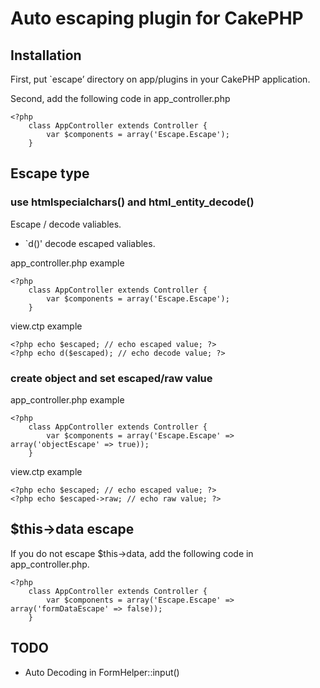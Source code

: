 # Auto escaping plugin for CakePHP #

## Installation ##

First, put `escape’ directory on app/plugins in your CakePHP application.

Second, add the following code in app_controller.php

    <?php
        class AppController extends Controller {
            var $components = array('Escape.Escape');
        }

## Escape type ##

### use htmlspecialchars() and html_entity_decode() ###

Escape / decode valiables.

* `d()' decode escaped valiables.

app_controller.php example

    <?php
        class AppController extends Controller {
            var $components = array('Escape.Escape');
        }

view.ctp example

    <?php echo $escaped; // echo escaped value; ?>
    <?php echo d($escaped); // echo decode value; ?>  

### create object and set escaped/raw value ###

app_controller.php example

    <?php
        class AppController extends Controller {
            var $components = array('Escape.Escape' => array('objectEscape' => true));
        }

view.ctp example

    <?php echo $escaped; // echo escaped value; ?>
    <?php echo $escaped->raw; // echo raw value; ?>  

## $this->data escape ##

If you do not escape $this->data, add the following code in app_controller.php.

    <?php
        class AppController extends Controller {
            var $components = array('Escape.Escape' => array('formDataEscape' => false));
        }

## TODO ##

* Auto Decoding in FormHelper::input()